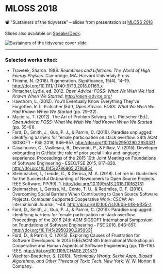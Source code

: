 # MLOSS 2018
📽 "Sustainers of the tidyverse" – slides from presentation at [MLOSS 2018](https://2018.mloss.org/)

Slides also available on [SpeakerDeck](https://speakerdeck.com/batpigandme/sustainers-of-the-tverse-mloss/).


![Sustainers of the tidyverse cover slide](https://i.imgur.com/LowX4zn.png)

---
### Selected works cited:

* Traweek, Sharon. 1988. _Beamtimes and Lifetimes: The World of High Energy Physics_. Cambridge, MA: Harvard University Press.
* Thieme, N. (2018). R generation. Significance, 15(4), 14–19. http://doi.org/10.1111/j.1740-9713.2018.01169.x
* Pintscher, Lydia, ed. 2012. _Open Advice: FOSS: What We Wish We Had Known When We Started_. http://open-advice.org/
* Hawthorn, L. (2012). You’ll Eventually Know Everything They’ve Forgotten. In L. Pintscher (Ed.), _Open Advice: FOSS: What We Wish We Had Known When We Started_ (pp. 29–32).
* Macieira, T. (2012). The Art of Problem Solving. In L. Pintscher (Ed.), _Open Advice: FOSS: What We Wish We Had Known When We Started_ (pp. 55–61).
* Ford, D., Smith, J., Guo, P. J., & Parnin, C. (2016). Paradise unplugged: identifying barriers for female participation on stack overflow. 24th ACM SIGSOFT - FSE 2016, 846–857. http://doi.org/10.1145/2950290.2950331
* Casalnuovo, C., Vasilescu, B., Devanbu, P., & Filkov, V. (2015). Developer onboarding in GitHub: the role of prior social links and language experience. Proceedings of the 2015 10th Joint Meeting on Foundations of Software Engineering - ESEC/FSE 2015, 817–828. http://doi.org/10.1145/2786805.2786854
* Steinmacher, I., Treude, C., & Gerosa, M. A. (2018). Let me in: Guidelines for the Successful Onboarding of Newcomers to Open Source Projects. IEEE Software, PP(99), 1. http://doi.org/10.1109/MS.2018.110162131
* Steinmacher, I., Gerosa, M., Conte, T. U., & Redmiles, D. F. (2018). Overcoming Social Barriers When Contributing to Open Source Software Projects. Computer Supported Cooperative Work: CSCW: An International Journal, 1–44. http://doi.org/10.1007/s10606-018-9335-z
* Ford, D., Smith, J., Guo, P. J., & Parnin, C. (2016). Paradise unplugged: identifying barriers for female participation on stack overflow. Proceedings of the 2016 24th ACM SIGSOFT International Symposium on Foundations of Software Engineering - FSE 2016, 846–857. http://doi.org/10.1145/2950290.2950331
* Ford, D., & Parnin, C. (2015). Exploring Causes of Frustration for Software Developers. In 2015 IEEE/ACM 8th International Workshop on Cooperative and Human Aspects of Software Engineering (pp. 115–116). IEEE. http://doi.org/10.1109/CHASE.2015.19
* Wachter-Boettcher, S. (2018). _Technically Wrong: Sexist Apps, Biased Algorithms, and Other Threats of Toxic Tech_. New York: W. W. Norton & Company.
